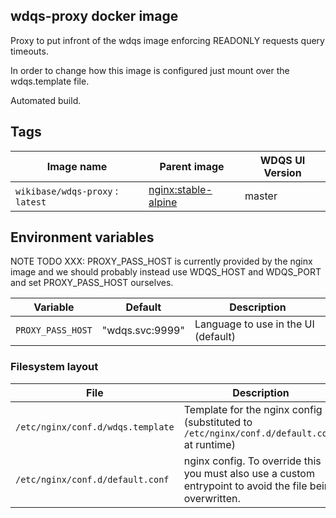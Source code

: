 ## wdqs-proxy docker image

Proxy to put infront of the wdqs image enforcing READONLY requests query timeouts.

In order to change how this image is configured just mount over the wdqs.template file.

Automated build.

## Tags

Image name                          | Parent image             | WDQS UI Version
-------------------------------     | ------------------------ | --------------
`wikibase/wdqs-proxy` : `latest`    | [nginx:stable-alpine](https://hub.docker.com/_/nginx/) | master


## Environment variables

NOTE TODO XXX: PROXY_PASS_HOST is currently provided by the nginx image and 
we should probably instead use WDQS_HOST and WDQS_PORT and set PROXY_PASS_HOST ourselves.

Variable          | Default                      | Description
------------------|  ----------------------------| ----------
`PROXY_PASS_HOST` | "wdqs.svc:9999"              | Language to use in the UI (default)


### Filesystem layout

File                               | Description
---------------------------------  | ------------------------------------------------------------------------------
`/etc/nginx/conf.d/wdqs.template`  | Template for the nginx config (substituted to `/etc/nginx/conf.d/default.conf` at runtime)
`/etc/nginx/conf.d/default.conf`   | nginx config. To override this you must also use a custom entrypoint to avoid the file being overwritten.
